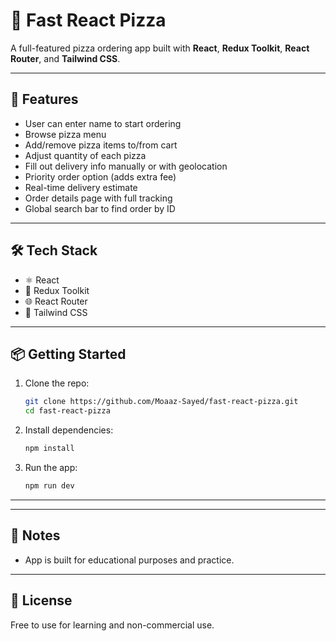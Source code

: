 # 🍕 Fast React Pizza

A full-featured pizza ordering app built with **React**, **Redux Toolkit**, **React Router**, and **Tailwind CSS**.

---

## 🚀 Features

- User can enter name to start ordering
- Browse pizza menu
- Add/remove pizza items to/from cart
- Adjust quantity of each pizza
- Fill out delivery info manually or with geolocation
- Priority order option (adds extra fee)
- Real-time delivery estimate
- Order details page with full tracking
- Global search bar to find order by ID

---

## 🛠️ Tech Stack

- ⚛️ React
- 🧠 Redux Toolkit
- 🌐 React Router
- 💨 Tailwind CSS

---

## 📦 Getting Started

1. Clone the repo:

   ```bash
   git clone https://github.com/Moaaz-Sayed/fast-react-pizza.git
   cd fast-react-pizza
   ```

2. Install dependencies:

   ```bash
   npm install
   ```

3. Run the app:
   ```bash
   npm run dev
   ```

---

---

## 📌 Notes

- App is built for educational purposes and practice.

---

## 📄 License

Free to use for learning and non-commercial use.
